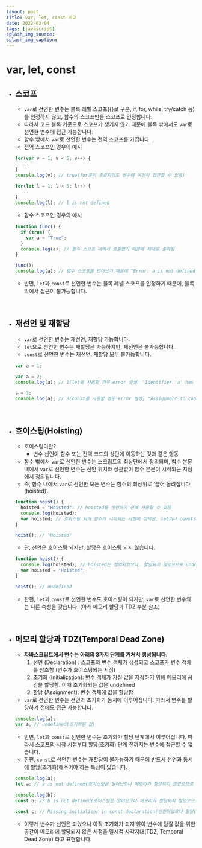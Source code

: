 ```yaml
---
layout: post
title: var, let, const 비교
date: 2022-03-04
tags: [javascript]
splash_img_source:
splash_img_caption:
---
```


# **var, let, const**

- ## **스코프**

  - `var`로 선언한 변수는 블록 레벨 스코프({}로 구분, if, for, while, try/catch 등)를 인정하지 않고, 함수의 스코프만을 스코프로 인정합니다.
  - 따라서 코드 블록 기준으로 스코프가 생기지 않기 때문에 블록 밖에서도 `var`로 선언한 변수에 접근 가능합니다.
  - 함수 밖에서 `var`로 선언한 변수는 전역 스코프를 가집니다.
  - 전역 스코프인 경우의 예시

  ```javascript
  for(var v = 1; v < 5; v++) {
  	...
  }
  console.log(v); // true(for문이 종료되어도 변수에 여전히 접근할 수 있음)

  for(let l = 1; l < 5; l++) {
  	...
  }
  console.log(l); // l is not defined
  ```

  - 함수 스코프인 경우의 예시

  ```javascript
  function func() {
    if (true) {
      var a = "True";
    }
    console.log(a); // 함수 스코프 내에서 호출했기 때문에 제대로 출력됨
  }

  func();
  console.log(a); // 함수 스코프를 벗어났기 때문에 "Error: a is not defined"
  ```

  - 반면, `let`과 `const`로 선언한 변수는 블록 레벨 스코프를 인정하기 때문에, 블록 밖에서 접근이 불가능합니다.

<br />

- ## **재선언 및 재할당**

  - `var`로 선언한 변수는 재선언, 재할당 가능합니다.
  - `let`으로 선언한 변수는 재할당은 가능하지만, 재선언은 불가능합니다.
  - `const`로 선언한 변수는 재선언, 재할당 모두 불가능합니다.

  ```javascript
  var a = 1;

  var a = 2;
  console.log(a); // 1(let을 사용할 경우 error 발생, "Identifier 'a' has already been declared.")

  a = 3;
  console.log(a); // 3(const를 사용할 경우 error 발생, "Assignment to constant variable.")
  ```

<br />

- ## **호이스팅(Hoisting)**

  - 호이스팅이란?
    - 변수 선언이 함수 또는 전역 코드의 상단에 이동하는 것과 같은 행동
  - 함수 밖에서 `var`로 선언한 변수는 스크립트의 최상단에서 정의되며, 함수 본문 내에서 `var`로 선언한 변수는 선언 위치와 상관없이 함수 본문이 시작되는 지점에서 정의됩니다.
  - 즉, 함수 내에서 `var`로 선언한 모든 변수는 함수의 최상위로 ‘끌어 올려집니다(hoisted)’.

  ```javascript
  function hoist() {
    hoisted = "Hoisted"; // hoisted를 선언하기 전에 사용할 수 있음
    console.log(hoisted);
    var hoisted; // 호이스팅 되어 함수가 시작되는 시점에 정의됨, let이나 const로 선언할 경우 에러 발생
  }

  hoist(); // "Hoisted"
  ```

  - 단, 선언은 호이스팅 되지만, 할당은 호이스팅 되지 않습니다.

  ```javascript
  function hoist() {
    console.log(hoisted); // hoisted는 정의되었으나, 할당되지 않았으므로 undefined
    var hoisted = "Hoisted";
  }

  hoist(); // undefined
  ```

  - 한편, `let`과 `const`로 선언한 변수도 호이스팅이 되지만, `var`로 선언한 변수와는 다른 속성을 갖습니다. (아래 메모리 할당과 TDZ 부분 참조)

<br />

- ## **메모리 할당과 TDZ(Temporal Dead Zone)**

  - **자바스크립트에서 변수는 아래의 3가지 단계를 거쳐서 생성됩니다.**
    1. 선언 (Declaration) : 스코프와 변수 객체가 생성되고 스코프가 변수 객체를 참조함 (변수가 호이스팅되는 시점)
    2. 초기화 (Initialization): 변수 객체가 가질 값을 저장하기 위해 메모리에 공간을 할당함. 이때 초기화되는 값은 undefined
    3. 할당 (Assignment): 변수 객체에 값을 할당함
  - `var`로 선언한 변수는 선언과 초기화가 동시에 이루어집니다. 따라서 변수를 할당하기 전에도 접근 가능합니다.

  ```javascript
  console.log(a);
  var a; // undefined(초기화된 값)
  ```

  - 반면, `let`과 `const`로 선언한 변수는 초기화가 할당 단계에서 이루어집니다. 따라서 스코프의 시작 시점부터 할당(초기화) 단계 전까지는 변수에 접근할 수 없습니다.
  - 한편, `const`로 선언한 변수는 재할당이 불가능하기 때문에 반드시 선언과 동시에 할당(초기화)해주어야 하는 특징이 있습니다.

  ```javascript
  console.log(a);
  let a; // a is not defined(호이스팅은 일어났으나 메모리가 할당되지 않았으므로 접근 불가)

  console.log(b);
  const b; // b is not defined(호이스팅은 일어났으나 메모리가 할당되지 않았으므로 접근 불가)

  const c; // Missing initializer in const declaration(선언되었으나 할당(초기화)하지 않았기 때문에 에러)
  ```

  - 이렇게 변수가 선언은 되었으나 아직 초기화가 되지 않아 변수에 담길 값을 위한 공간이 메모리에 할당되지 않은 시점을 일시적 사각지대(TDZ, Temporal Dead Zone) 라고 표현합니다.
